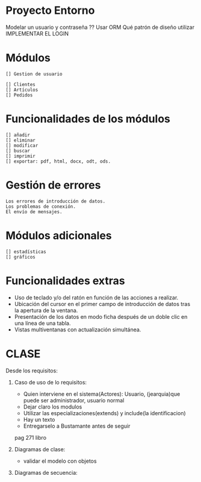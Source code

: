 # Proyecto Entorno 

 Modelar un usuario y contraseña ?? Usar ORM
 Qué patrón de diseño utilizar
 IMPLEMENTAR EL LOGIN

# Módulos

    [] Gestion de usuario

    [] Clientes
    [] Artículos
    [] Pedidos

# Funcionalidades de los módulos

    [] añadir
    [] eliminar
    [] modificar
    [] buscar
    [] imprimir
    [] exportar: pdf, html, docx, odt, ods.

# Gestión de errores

    Los errores de introducción de datos.
    Los problemas de conexión.
    El envío de mensajes.

# Módulos adicionales

    [] estadísticas
    [] gráficos

# Funcionalidades extras

- Uso de teclado y/o del ratón en función de las acciones a realizar.
- Ubicación del cursor en el primer campo de introducción de datos tras la apertura de la ventana.
- Presentación de los datos en modo ficha después de un doble clic en una línea de una tabla.
- Vistas multiventanas con actualización simultánea.

# CLASE

Desde los requisitos:

1. Caso de uso de lo requisitos:

   - Quien interviene en el sistema(Actores): Usuario, (jearquia)que puede ser administrador, usuario normal
   - Dejar claro los modulos
   - Utilizar las especializaciones(extends) y include(la identificacion)
   - Hay un texto
   - Entregarselo a Bustamante antes de seguir

   pag 271 libro

2. Diagramas de clase:

   - validar el modelo con objetos

3. Diagramas de secuencia:
